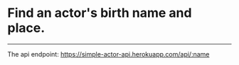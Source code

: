 # Find an actor's birth name and place. 
---
The api endpoint: https://simple-actor-api.herokuapp.com/api/:name
